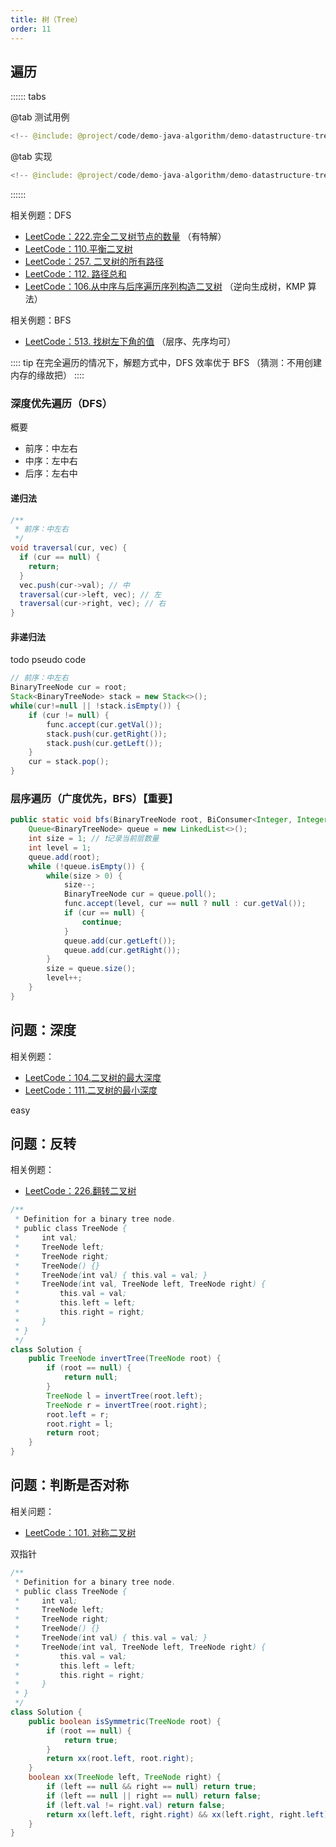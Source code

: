 ```yaml
---
title: 树（Tree）
order: 11
---
```


## 遍历

:::::: tabs

@tab 测试用例

```java
<!-- @include: @project/code/demo-java-algorithm/demo-datastructure-tree/src/test/java/org/example/test1/BinaryTreeTraversalTest.java -->
```

@tab 实现

```java
<!-- @include: @project/code/demo-java-algorithm/demo-datastructure-tree/src/main/java/org/example/util/BinaryTreeTraversalUtil.java -->
```

::::::

相关例题：DFS

- [LeetCode：222.完全二叉树节点的数量](https://leetcode.cn/problems/count-complete-tree-nodes/description/) （有特解）
- [LeetCode：110.平衡二叉树](https://leetcode.cn/problems/balanced-binary-tree/)
- [LeetCode：257. 二叉树的所有路径](https://leetcode.cn/problems/binary-tree-paths/description/)
- [LeetCode：112. 路径总和](https://leetcode.cn/problems/path-sum/description/)
- [LeetCode：106.从中序与后序遍历序列构造二叉树](https://leetcode.cn/problems/construct-binary-tree-from-inorder-and-postorder-traversal/description/) （逆向生成树，KMP 算法）

相关例题：BFS

- [LeetCode：513. 找树左下角的值](https://leetcode.cn/problems/find-bottom-left-tree-value/description/) （层序、先序均可）

:::: tip
在完全遍历的情况下，解题方式中，DFS 效率优于 BFS （猜测：不用创建内存的缘故把）
::::

### 深度优先遍历（DFS）

概要

- 前序：中左右
- 中序：左中右
- 后序：左右中

#### 递归法

```java
/**
 * 前序：中左右
 */
void traversal(cur, vec) {
  if (cur == null) {
    return;
  }
  vec.push(cur->val); // 中
  traversal(cur->left, vec); // 左
  traversal(cur->right, vec); // 右
}
```

#### 非递归法

todo pseudo code

```java
// 前序：中左右
BinaryTreeNode cur = root;
Stack<BinaryTreeNode> stack = new Stack<>();
while(cur!=null || !stack.isEmpty()) {
    if (cur != null) {
        func.accept(cur.getVal());
        stack.push(cur.getRight());
        stack.push(cur.getLeft());
    }
    cur = stack.pop();
}
```

### 层序遍历（广度优先，BFS）【重要】

```java
public static void bfs(BinaryTreeNode root, BiConsumer<Integer, Integer> func) {
    Queue<BinaryTreeNode> queue = new LinkedList<>();
    int size = 1; // ❗记录当前层数量
    int level = 1;
    queue.add(root);
    while (!queue.isEmpty()) {
        while(size > 0) {
            size--;
            BinaryTreeNode cur = queue.poll();
            func.accept(level, cur == null ? null : cur.getVal());
            if (cur == null) {
                continue;
            }
            queue.add(cur.getLeft());
            queue.add(cur.getRight());
        }
        size = queue.size();
        level++;
    }
}
```

## 问题：深度

相关例题：

- [LeetCode：104.二叉树的最大深度](https://leetcode.cn/problems/maximum-depth-of-binary-tree/solutions/)
- [LeetCode：111.二叉树的最小深度](https://leetcode.cn/problems/minimum-depth-of-binary-tree/)

easy

## 问题：反转

相关例题：

- [LeetCode：226.翻转二叉树](https://leetcode.cn/problems/invert-binary-tree/description/)

```java
/**
 * Definition for a binary tree node.
 * public class TreeNode {
 *     int val;
 *     TreeNode left;
 *     TreeNode right;
 *     TreeNode() {}
 *     TreeNode(int val) { this.val = val; }
 *     TreeNode(int val, TreeNode left, TreeNode right) {
 *         this.val = val;
 *         this.left = left;
 *         this.right = right;
 *     }
 * }
 */
class Solution {
    public TreeNode invertTree(TreeNode root) {
        if (root == null) {
            return null;
        }
        TreeNode l = invertTree(root.left);
        TreeNode r = invertTree(root.right);
        root.left = r;
        root.right = l;
        return root;
    }
}
```

## 问题：判断是否对称

相关问题：

- [LeetCode：101. 对称二叉树](https://leetcode.cn/problems/symmetric-tree/)

双指针

```java
/**
 * Definition for a binary tree node.
 * public class TreeNode {
 *     int val;
 *     TreeNode left;
 *     TreeNode right;
 *     TreeNode() {}
 *     TreeNode(int val) { this.val = val; }
 *     TreeNode(int val, TreeNode left, TreeNode right) {
 *         this.val = val;
 *         this.left = left;
 *         this.right = right;
 *     }
 * }
 */
class Solution {
    public boolean isSymmetric(TreeNode root) {
        if (root == null) {
            return true;
        }
        return xx(root.left, root.right);
    }
    boolean xx(TreeNode left, TreeNode right) {
        if (left == null && right == null) return true;
        if (left == null || right == null) return false;
        if (left.val != right.val) return false;
        return xx(left.left, right.right) && xx(left.right, right.left);
    }
}
```
